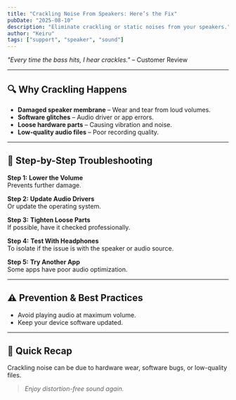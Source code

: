 ```yaml
---
title: "Crackling Noise From Speakers: Here’s the Fix"
pubDate: "2025-08-10"
description: "Eliminate crackling or static noises from your speakers."
author: "Keiru"
tags: ["support", "speaker", "sound"]
---
```


_"Every time the bass hits, I hear crackles."_ – Customer Review

---

## 🔍 Why Crackling Happens

- **Damaged speaker membrane** – Wear and tear from loud volumes.
- **Software glitches** – Audio driver or app errors.
- **Loose hardware parts** – Causing vibration and noise.
- **Low-quality audio files** – Poor recording quality.

---

## 🧭 Step-by-Step Troubleshooting

**Step 1:** **Lower the Volume**  
Prevents further damage.

**Step 2:** **Update Audio Drivers**  
Or update the operating system.

**Step 3:** **Tighten Loose Parts**  
If possible, have it checked professionally.

**Step 4:** **Test With Headphones**  
To isolate if the issue is with the speaker or audio source.

**Step 5:** **Try Another App**  
Some apps have poor audio optimization.

---

## ⚠️ Prevention & Best Practices

- Avoid playing audio at maximum volume.
- Keep your device software updated.

---

## 📌 Quick Recap

Crackling noise can be due to hardware wear, software bugs, or low-quality files.  
> _Enjoy distortion-free sound again._
